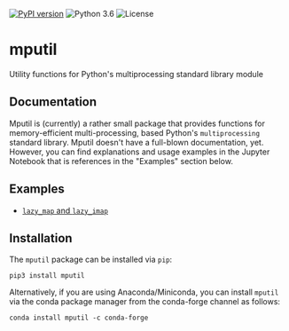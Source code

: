 [![PyPI version](https://badge.fury.io/py/mputil.svg)](http://badge.fury.io/py/mputil)
![Python 3.6](https://img.shields.io/badge/python-3.6-blue.svg)
![License](https://img.shields.io/badge/license-MIT-blue.svg)

# mputil

Utility functions for Python's multiprocessing standard library module

## Documentation

Mputil is (currently) a rather small package that provides functions for memory-efficient multi-processing, based Python's `multiprocessing` standard library. Mputil doesn't have a full-blown documentation, yet. However, you can find explanations and usage examples in the Jupyter Notebook that is references in the "Examples" section below.

## Examples

- [`lazy_map` and `lazy_imap`](https://github.com/rasbt/mputil/blob/master/examples/lazy_map-lazy_imap.ipynb)

## Installation

The `mputil` package can be installed via `pip`:

    
    pip3 install mputil

Alternatively, if you are using Anaconda/Miniconda, you can install `mputil` via the conda package manager from the conda-forge channel as follows:

    conda install mputil -c conda-forge

